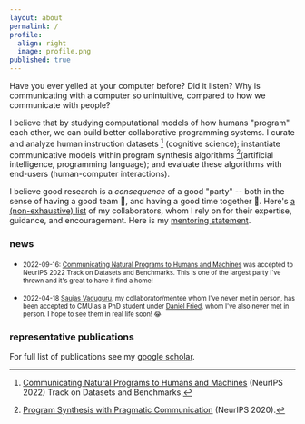 ```yaml
---
layout: about
permalink: /
profile:
  align: right
  image: profile.png
published: true
---
```


Have you ever yelled at your computer before? Did it listen? Why is communicating with a computer so unintuitive, compared to how we communicate with people? 

I believe that by studying computational models of how humans "program" each other, we can build better collaborative programming systems. I curate and analyze human instruction datasets [^larc] (cognitive science); instantiate communicative models within program synthesis algorithms [^prag](artificial intelligence, programming language); and evaluate these algorithms with end-users (human-computer interactions).

I believe good research is a _consequence_ of a good "party" -- both in the sense of having a good team 👥, and having a good time together 🎉. Here's [a (non-exhaustive) list](under-construction!) of my collaborators, whom I rely on for their expertise, guidance, and encouragement. Here is my [mentoring statement](/mentoring-statement/).

### news
* <span style="font-size:0.8em;"> 2022-09-16: [Communicating Natural Programs to Humans and Machines](https://arxiv.org/abs/2106.07824) was accepted to NeurIPS 2022 Track on Datasets and Benchmarks. This is one of the largest party I've thrown and it's great to have it find a home! </span>

* <span style="font-size:0.8em;"> 2022-04-18 [Saujas Vaduguru](https://twitter.com/saujasv), my collaborator/mentee whom I've never met in person, has been accepted to CMU as a PhD student under [Daniel Fried](https://twitter.com/dan_fried), whom I've also never met in person. I hope to see them in real life soon! 😂 </span>

### representative publications
For full list of publications see my [google scholar](https://scholar.google.com/citations?user=LJnNKXMAAAAJ&hl=en).

[^larc]: [Communicating Natural Programs to Humans and Machines](https://arxiv.org/abs/2106.07824) (NeurIPS 2022) Track on Datasets and Benchmarks.

[^prag]: [Program Synthesis with Pragmatic Communication](https://arxiv.org/abs/2007.05060) (NeurIPS 2020).





